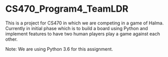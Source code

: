 # CS470_Program4_TeamLDR
This is a project for CS470 in which we are competing in a game of Halma. Currently in initial phase which is to build a board using Python and implement features to have two human players play a game against each other.

Note: We are using Python 3.6 for this assignment.

